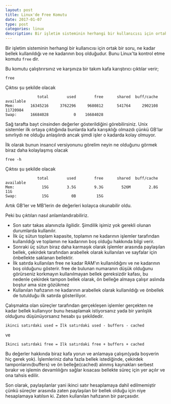 ```yaml
---
layout: post
title: Linux'de Free Komutu
date: 2017-01-07
type: post
categories: linux
description: Bir işletim sisteminin herhangi bir kullanıcısı için ortak bir soru, ne kadar bellek kullanıldığı ve ne kadarının boş olduğudur.
---
```


Bir işletim sisteminin herhangi bir kullanıcısı için ortak bir soru, ne kadar bellek kullanıldığı ve ne kadarının boş olduğudur. Bunu Linux'ta kontrol etme komutu `free` dir.

Bu komutu çalıştırırsınız ve karşınıza bir takım kafa karıştırıcı çıktılar verir;

```
free
```

Çıktısı şu şekilde olacak

```
              total        used        free      shared  buff/cache   available
Mem:       16345216     3762296     9680812      541764     2902108    11720984
Swap:      16684028           0    16684028
```

Sağ tarafta bayt cinsinden değerler gösterildiğini görebilirsiniz. Unix sistemler ilk ortaya çıktığında bunlarda kafa karışıklığı olmazdı çünkü GB'lar sınırlıydı ne olduğu anlaşılırdı ancak şimdi işler o kadarda kolay olmuyor.

İlk olarak bunun insancıl versiyonunu görelim neyin ne olduğunu görmek biraz daha kolaylaşmış olacak

```
free -h
```

Çıktısı şu şekilde olacak

```
              total        used        free      shared  buff/cache   available
Mem:            15G        3.5G        9.3G        526M        2.8G         11G
Swap:           15G          0B         15G
```

Artık GB'ler ve MB'lerin de değerleri kolayca okunabilir oldu.

Peki bu çıktıları nasıl anlamlandırabiliriz.

* Son satır takas alanınızla ilgilidir. Şimdilik işimiz yok gerekli olunan durumlarda kullanılır.
* İlk üç sütun toplam kapasite, toplamın ne kadarının işlemler tarafından kullanıldığı ve toplamın ne kadarının boş olduğu hakkında bilgi verir.
* Sonraki üç sütun biraz daha karmaşık olarak işlemler arasında paylaşılan bellek, çekirdek tarafından arabellek  olarak kullanılan ve sayfalar için önbellekte saklanan bellektir.
* İlk satırda kullanılan free ne kadar RAM'ın kullanıldığını ve ne kadarının boş olduğunu gösterir. free de bulunan numaranın düşük olduğunu görürseniz korkmayın kullanılmayan bellek gereksizdir kafası, bu nedenle çekirdek tampon bellek olarak, ön belleğe almaya çalışır aslında boştur ama size gözükmez
* Kullanılan hafızanın ne kadarının arabellek olarak kullanıldığı ve önbellek de tutulduğu ilk satırda gösteriliyor.

Çalışmakta olan süreçler tarafından gerçekleşen işlemler gerçekten ne kadar bellek kullanıyor bunu hesaplamak istiyorsanız yada bir yanlışlık olduğunu düşünüyorsanız hesabı şu şekildedir.

```
ikinci satırdaki used = İlk satırdaki used - buffers - cached
```

ve

```
Ikinci satırdaki free = Ilk satırdaki free + buffers + cached
```

Bu değerler hakkında biraz kafa yorun ve anlamaya çalışın(yada boşverin hiç gerek yok). İşlemleriniz daha fazla bellek istediğinde, çekirdek tamponlarını(buffers) ve ön belleğe(cached) alınmış kaynakları serbest bırakır ve işlemin devamlılığını sağlar kısacası bellekte süreç için yer açılır ve ona tahsis edilir.

Son olarak, paylaşılanlar yani ikinci satır hesaplamaya dahil edilmemiştir çünkü süreçler arasında zaten paylaşılan bir bellek olduğu için niye hesaplamaya katılsın ki. Zaten kullanılan hafızanın bir parçasıdır.
